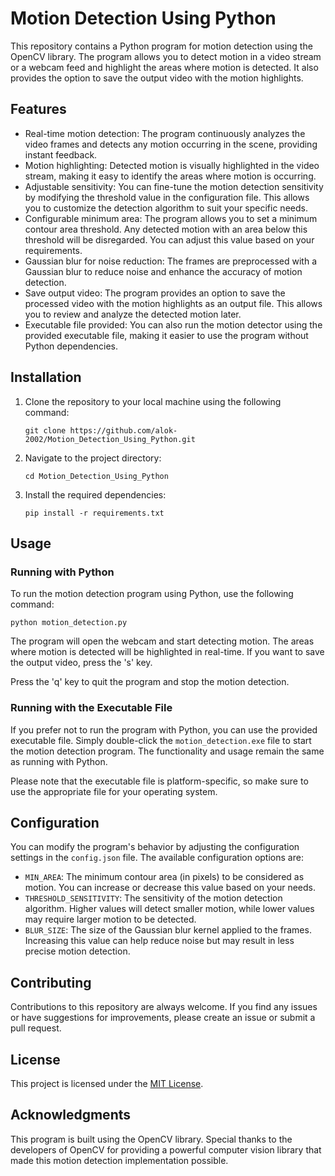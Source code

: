# Motion Detection Using Python

This repository contains a Python program for motion detection using the OpenCV library. The program allows you to detect motion in a video stream or a webcam feed and highlight the areas where motion is detected. It also provides the option to save the output video with the motion highlights.

## Features

- Real-time motion detection: The program continuously analyzes the video frames and detects any motion occurring in the scene, providing instant feedback.
- Motion highlighting: Detected motion is visually highlighted in the video stream, making it easy to identify the areas where motion is occurring.
- Adjustable sensitivity: You can fine-tune the motion detection sensitivity by modifying the threshold value in the configuration file. This allows you to customize the detection algorithm to suit your specific needs.
- Configurable minimum area: The program allows you to set a minimum contour area threshold. Any detected motion with an area below this threshold will be disregarded. You can adjust this value based on your requirements.
- Gaussian blur for noise reduction: The frames are preprocessed with a Gaussian blur to reduce noise and enhance the accuracy of motion detection.
- Save output video: The program provides an option to save the processed video with the motion highlights as an output file. This allows you to review and analyze the detected motion later.
- Executable file provided: You can also run the motion detector using the provided executable file, making it easier to use the program without Python dependencies.

## Installation

1. Clone the repository to your local machine using the following command:

   ```
   git clone https://github.com/alok-2002/Motion_Detection_Using_Python.git
   ```

2. Navigate to the project directory:

   ```
   cd Motion_Detection_Using_Python
   ```

3. Install the required dependencies:

   ```
   pip install -r requirements.txt
   ```

## Usage

### Running with Python

To run the motion detection program using Python, use the following command:

```
python motion_detection.py
```

The program will open the webcam and start detecting motion. The areas where motion is detected will be highlighted in real-time. If you want to save the output video, press the 's' key.

Press the 'q' key to quit the program and stop the motion detection.

### Running with the Executable File

If you prefer not to run the program with Python, you can use the provided executable file. Simply double-click the `motion_detection.exe` file to start the motion detection program. The functionality and usage remain the same as running with Python.

Please note that the executable file is platform-specific, so make sure to use the appropriate file for your operating system.

## Configuration

You can modify the program's behavior by adjusting the configuration settings in the `config.json` file. The available configuration options are:

- `MIN_AREA`: The minimum contour area (in pixels) to be considered as motion. You can increase or decrease this value based on your needs.
- `THRESHOLD_SENSITIVITY`: The sensitivity of the motion detection algorithm. Higher values will detect smaller motion, while lower values may require larger motion to be detected.
- `BLUR_SIZE`: The size of the Gaussian blur kernel applied to the frames. Increasing this value can help reduce noise but may result in less precise motion detection.

## Contributing

Contributions to this repository are always welcome. If you find any issues or have suggestions for improvements, please create an issue or submit a pull request.

## License

This project is licensed under the [MIT License](LICENSE).

## Acknowledgments

This program is built using the OpenCV library. Special thanks to the developers of OpenCV for providing a powerful computer vision library that made this motion detection implementation possible.
